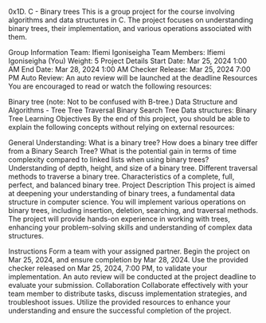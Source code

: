 0x1D. C - Binary trees
This is a group project for the course involving algorithms and data structures in C. The project focuses on understanding binary trees, their implementation, and various operations associated with them.

Group Information
Team: Ifiemi Igoniseigha
Team Members: Ifiemi Igoniseigha (You)
Weight: 5
Project Details
Start Date: Mar 25, 2024 1:00 AM
End Date: Mar 28, 2024 1:00 AM
Checker Release: Mar 25, 2024 7:00 PM
Auto Review: An auto review will be launched at the deadline
Resources
You are encouraged to read or watch the following resources:

Binary tree (note: Not to be confused with B-tree.)
Data Structure and Algorithms - Tree
Tree Traversal
Binary Search Tree
Data structures: Binary Tree
Learning Objectives
By the end of this project, you should be able to explain the following concepts without relying on external resources:

General Understanding:
What is a binary tree?
How does a binary tree differ from a Binary Search Tree?
What is the potential gain in terms of time complexity compared to linked lists when using binary trees?
Understanding of depth, height, and size of a binary tree.
Different traversal methods to traverse a binary tree.
Characteristics of a complete, full, perfect, and balanced binary tree.
Project Description
This project is aimed at deepening your understanding of binary trees, a fundamental data structure in computer science. You will implement various operations on binary trees, including insertion, deletion, searching, and traversal methods. The project will provide hands-on experience in working with trees, enhancing your problem-solving skills and understanding of complex data structures.

Instructions
Form a team with your assigned partner.
Begin the project on Mar 25, 2024, and ensure completion by Mar 28, 2024.
Use the provided checker released on Mar 25, 2024, 7:00 PM, to validate your implementation.
An auto review will be conducted at the project deadline to evaluate your submission.
Collaboration
Collaborate effectively with your team member to distribute tasks, discuss implementation strategies, and troubleshoot issues. Utilize the provided resources to enhance your understanding and ensure the successful completion of the project.
